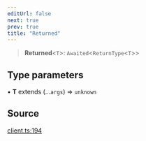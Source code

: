 ```yaml
---
editUrl: false
next: true
prev: true
title: "Returned"
---
```


> **Returned**\<`T`\>: `Awaited`\<`ReturnType`\<`T`\>\>

## Type parameters

• **T** extends (...`args`) => `unknown`

## Source

[client.ts:194](https://github.com/chord-ts/rpc/blob/0637e5c/src/client.ts#L194)
